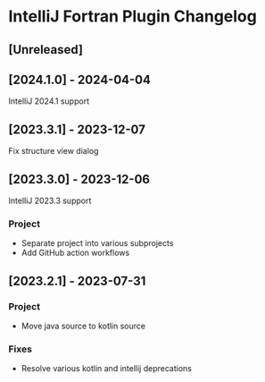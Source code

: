 <!-- Keep a Changelog guide -> https://keepachangelog.com -->

# IntelliJ Fortran Plugin Changelog

## [Unreleased]

## [2024.1.0] - 2024-04-04

IntelliJ 2024.1 support

## [2023.3.1] - 2023-12-07
Fix structure view dialog

## [2023.3.0] - 2023-12-06
IntelliJ 2023.3 support

### Project
- Separate project into various subprojects
- Add GitHub action workflows

## [2023.2.1] - 2023-07-31

### Project
- Move java source to kotlin source

### Fixes
- Resolve various kotlin and intellij deprecations
